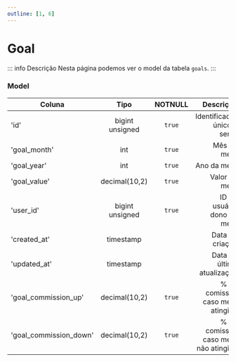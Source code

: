 ```yaml
---
outline: [1, 6]
---
```


# Goal

::: info Descrição
Nesta página podemos ver o model da tabela `goals`.
:::

### Model

| Coluna                 |      Tipo       | NOTNULL |                          Descrição |
| ---------------------- | :-------------: | :-----: | ---------------------------------: |
| 'id'                   | bigint unsigned |  `true`   |       Identificador único e serial |
| 'goal_month'           |       int       |  `true`   |                        Mês da meta |
| 'goal_year'            |       int       |  `true`   |                        Ano da meta |
| 'goal_value'           |  decimal(10,2)  |  `true`   |                      Valor da meta |
| 'user_id'              | bigint unsigned |  `true`   |         ID do usuário dono da meta |
| 'created_at'           |    timestamp    |         |                    Data de criação |
| 'updated_at'           |    timestamp    |         |         Data da última atualização |
| 'goal_commission_up'   |  decimal(10,2)  |  `true`   |     % da comissão caso meta atingida |
| 'goal_commission_down' |  decimal(10,2)  |  `true`   | % da comissão caso meta não atingida |
